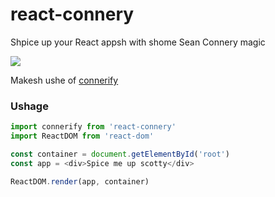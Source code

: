 # react-connery

Shpice up your React appsh with shome Sean Connery magic

![](http://i.imgur.com/u1aJIws.png)

Makesh ushe of [connerify](https://www.npmjs.com/package/connerify)


### Ushage

```js
import connerify from 'react-connery'
import ReactDOM from 'react-dom'

const container = document.getElementById('root')
const app = <div>Spice me up scotty</div>

ReactDOM.render(app, container)
```
